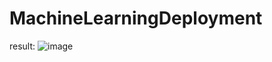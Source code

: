 # MachineLearningDeployment

result:
![image](https://user-images.githubusercontent.com/92583544/207628348-01645eff-4ab0-4743-aff6-5a50f56b3cf5.png)
